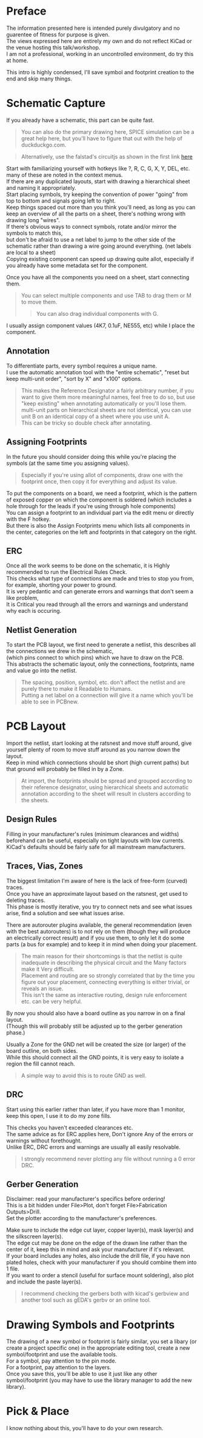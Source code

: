 Preface
=======
The information presented here is intended purely divulgatory and no guarentee of fitness for purpose is given.  
The views expressed here are entirely my own and do not reflect KiCad or the venue hosting this talk/workshop.  
I am not a professional, working in an uncontrolled environment, do try this at home.  

This intro is highly condensed, I'll save symbol and footprint creation to the end and skip many things.  

Schematic Capture
=================
If you already have a schematic, this part can be quite fast.  
>You can also do the primary drawing here, SPICE simulation can be a great help here, but you'll have to figure that out with the help of duckduckgo.com.  

> Alternatively, use the falstad's circuitjs as shown in the first link [here](https://gitlab.com/evils/proto_amp/-/blob/01d0c8602a0f4a9aca43438817fe95e76d190ff2/README.adoc)

Start with familiarizing yourself with hotkeys like ?, R, C, G, X, Y, DEL, etc. many of these are noted in the context menus.  
If there are any duplicated layouts, start with drawing a hierarchical sheet and naming it appropriately.  
Start placing symbols, try keeping the convention of power "going" from top to bottom and signals going left to right.  
Keep things spaced out more than you think you'll need, as long as you can keep an overview of all the parts on a sheet, there's nothing wrong with drawing long "wires".  
If there's obvious ways to connect symbols, rotate and/or mirror the symbols to match this,  
but don't be afraid to use a net label to jump to the other side of the schematic rather than drawing a wire going around everything. (net labels are local to a sheet)  
Copying existing component can speed up drawing quite allot, especially if you already have some metadata set for the component.  

Once you have all the components you need on a sheet, start connecting them.  
>You can select multiple components and use TAB to drag them or M to move them.  
>>You can also drag individual components with G.  

I usually assign component values (4K7, 0.1uF, NE555, etc) while I place the component.  

Annotation
----------
To differentiate parts, every symbol requires a unique name.  
I use the automatic annotation tool with the "entire schematic", "reset but keep multi-unit order", "sort by X" and "x100" options.  
>This makes the Reference Designator a fairly arbitrary number, if you want to give them more meaningful names, feel free to do so, but use "keep existing" when annotating automatically or you'll lose them.  
multi-unit parts on hierarchical sheets are not identical, you can use unit B on an identical copy of a sheet where you use unit A.  
>This can be tricky so double check after annotating.  

Assigning Footprints
--------------------
In the future you should consider doing this while you're placing the symbols (at the same time you assigning values).  
>Especially if you're using allot of components, draw one with the footprint once, then copy it for everything and adjust its value.  

To put the components on a board, we need a footprint, which is the pattern of exposed copper on which the component is soldered (which includes a hole through for the leads if you're using through hole components)  
You can assign a footprint to an individual part via the edit menu or directly with the F hotkey.  
But there is also the Assign Footprints menu which lists all components in the center, categories on the left and footprints in that category on the right.  

ERC
---
Once all the work seems to be done on the schematic, it is Highly recommended to run the Electrical Rules Check.  
This checks what type of connections are made and tries to stop you from, for example, shorting your power to ground.  
It is very pedantic and can generate errors and warnings that don't seem a like problem,  
It is Critical you read through all the errors and warnings and understand why each is occuring.  

Netlist Generation
------------------
To start the PCB layout, we first need to generate a netlist, this describes all the connections we drew in the schematic,  
(which pins connect to which pins) which we have to draw on the PCB.  
This abstracts the schematic layout, only the connections, footprints, name and value go into the netlist.  
>The spacing, position, symbol, etc. don't affect the netlist and are purely there to make it Readable to Humans.  
>Putting a net label on a connection will give it a name which you'll be able to see in PCBnew.  

PCB Layout
==========
Import the netlist, start looking at the ratsnest and move stuff around, give yourself plenty of room to move stuff around as you narrow down the layout.  
Keep in mind which connections should be short (high current paths) but that ground will probably be filled in by a Zone.  
>At import, the footprints should be spread and grouped according to their reference designator, using hierarchical sheets and automatic annotation according to the sheet will result in clusters according to the sheets.  

Design Rules
------------
Filling in your manufacturer's rules (minimum clearances and widths) beforehand can be useful, especially on tight layouts with low currents.  
KiCad's defaults should be fairly safe for all mainstream manufacturers.  

Traces, Vias, Zones
-------------------
The biggest limitation I'm aware of here is the lack of free-form (curved) traces.  
Once you have an approximate layout based on the ratsnest, get used to deleting traces.  
This phase is mostly iterative, you try to connect nets and see what issues arise, find a solution and see what issues arise.  

There are autorouter plugins available, the general recommendation (even with the best autorouters) is to not rely on them (though they will produce an electrically correct result) and if you use them, to only let it do some parts (a bus for example) and to keep it in mind when doing your placement.  
>The main reason for their shortcomings is that the netlist is quite inadequate in describing the physical circuit and the Many factors make it Very difficult.  
>Placement and routing are so strongly correlated that by the time you figure out your placement, connecting everything is either trivial, or reveals an issue.  
>This isn't the same as interactive routing, design rule enforcement etc. can be very helpful.  

By now you should also have a board outline as you narrow in on a final layout.  
(Though this will probably still be adjusted up to the gerber generation phase.)  

Usually a Zone for the GND net will be created the size (or larger) of the board outline, on both sides.  
While this should connect all the GND points, it is very easy to isolate a region the fill cannot reach.  
>A simple way to avoid this is to route GND as well.  

DRC
---
Start using this earlier rather than later, if you have more than 1 monitor, keep this open, I use it to do my zone fills.  

This checks you haven't exceeded clearances etc.  
The same advice as for ERC applies here, Don't ignore Any of the errors or warnings without forethought.  
Unlike ERC, DRC errors and warnings are usually all easily resolvable.  
>I strongly recommend never plotting any file without running a 0 error DRC.  

Gerber Generation
-----------------
Disclaimer: read your manufacturer's specifics before ordering!  
This is a bit hidden under File\>Plot, don't forget File\>Fabrication Outputs\>Drill.  
Set the plotter according to the manufacturer's preferences.  

Make sure to include the edge cut layer, copper layer(s), mask layer(s) and the silkscreen layer(s).  
The edge cut may be done on the edge of the drawn line rather than the center of it, keep this in mind and ask your manufacturer if it's relevant.  
If your board includes any holes, also include the drill file, if you have non plated holes, check with your manufacturer if you should combine them into 1 file.  
If you want to order a stencil (useful for surface mount soldering), also plot and include the paste layer(s).  
>I recommend checking the gerbers both with kicad's gerbview and another tool such as gEDA's gerbv or an online tool.  

Drawing Symbols and Footprints
==============================
The drawing of a new symbol or footprint is fairly similar, you set a libary (or create a project specific one) in the appropriate editing tool, create a new symbol/footprint and use the available tools.  
For a symbol, pay attention to the pin mode.  
For a footprint, pay attention to the layers.  
Once you save this, you'll be able to use it just like any other symbol/footprint (you may have to use the library manager to add the new library).  

Pick & Place
============
I know nothing about this, you'll have to do your own research.  

